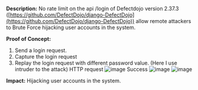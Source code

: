 **Description:**
No rate limit on the api /login of Defectdojo version 2.37.3 ([https://github.com/DefectDojo/django-DefectDojo](https://github.com/DefectDojo/django-DefectDojo)) allow remote attackers to Brute Force hijacking user accounts in the system.

**Proof of Concept:**
1. Send a login request.
2. Capture the login request
3. Replay the login request with different password value.
(Here I use intruder to the attack)
HTTP request
![image](https://github.com/user-attachments/assets/6c71b543-e431-4eea-bac5-e57923e0794a)
Success
![image](https://github.com/user-attachments/assets/3f3b007c-f46e-4840-bd5b-fc119553e160)
![image](https://github.com/user-attachments/assets/c4064478-cedb-4a5f-b59c-4217ed326c05)

**Impact:**
Hijacking user accounts in the system.
